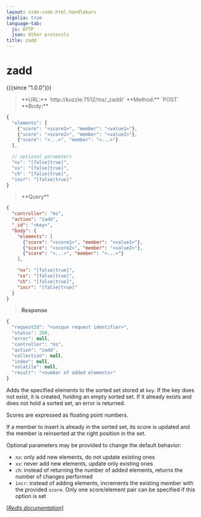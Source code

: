 ```yaml
---
layout: side-code.html.handlebars
algolia: true
language-tab:
  js: HTTP
  json: Other protocols
title: zadd
---
```


# zadd

{{{since "1.0.0"}}}




<blockquote class="js">
<p>
**URL:** `http://kuzzle:7512/ms/_zadd/<key>`  
**Method:** `POST`  
**Body:**
</p>
</blockquote>


```js
{
  "elements": [
    {"score": "<score1>", "member": "<value1>"},
    {"score": "<score2>", "member": "<value2>"},
    {"score": "<...>", "member": "<...>"}
  ],

  // optional parameters
  "nx": "[false|true]",
  "xx": "[false|true]",
  "ch": "[false|true]",
  "incr": "[false|true]"
}
```



<blockquote class="json">
<p>
**Query**
</p>
</blockquote>


```json
{
  "controller": "ms",
  "action": "zadd",
  "_id": "<key>",
  "body": {
    "elements": [
      {"score": "<score1>", "member": "<value1>"},
      {"score": "<score2>", "member": "<value2>"},
      {"score": "<...>", "member": "<...>"}
    ],

    "nx": "[false|true]",
    "xx": "[false|true]",
    "ch": "[false|true]",
    "incr": "[false|true]"
  }
}
```

>**Response**

```javascript
{
  "requestId": "<unique request identifier>",
  "status": 200,
  "error": null,
  "controller": "ms",
  "action": "zadd",
  "collection": null,
  "index": null,
  "volatile": null,
  "result": "<number of added elements>"
}
```

Adds the specified elements to the sorted set stored at `key`. If the key does not exist, it is created, holding an empty sorted set. If it already exists and does not hold a sorted set, an error is returned.

Scores are expressed as floating point numbers.

If a member to insert is already in the sorted set, its score is updated and the member is reinserted at the right position in the set.

Optional parameters may be provided to change the default behavior:

* `nx`: only add new elements, do not update existing ones
* `xx`: never add new elements, update only existing ones
* `ch`: instead of returning the number of added elements, returns the number of changes performed
* `incr`: instead of adding elements, increments the existing member with the provided `score`. Only one score/element pair can be specified if this option is set

[[_Redis documentation_]](https://redis.io/commands/zadd)
